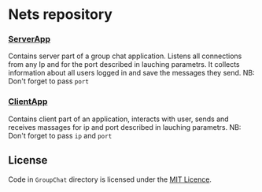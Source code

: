 # Nets repository
### [ServerApp](GroupChat/ServerChat)
Contains server part of a group chat application.
Listens all connections from any Ip and for the port described in lauching parametrs.
It collects information about all users logged in and save the messages they send.
NB: Don't forget to pass `port`

### [ClientApp](GroupChat/ClientChat)
Contains client part of an application, interacts with user, sends and receives massages for ip and port described in lauching parametrs.
NB: Don't forget to pass `ip` and `port`

## License
Code in `GroupChat` directory is licensed under the [MIT Licence](LICENSE).
